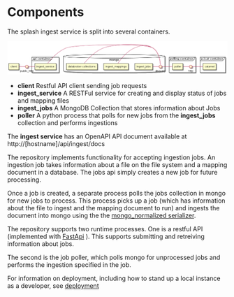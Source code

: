 # Components
The splash ingest service is split into several containers.

![Components](./drawings/components.png)

- **client** Restful API client sending job requests
- **ingest_service**  A RESTFul service for creating and display status of jobs and mapping files
- **ingest_jobs** A MongoDB Collection that stores information about Jobs
- **poller** A python process that polls for new jobs from the **ingest_jobs** collection and performs ingestions

The **ingest service** has an OpenAPI API document available at http://[hostname]/api/ingest/docs

The repository implements functionality for accepting ingestion jobs. An ingestion job takes information about a file on the file system and a mapping document in a database. The jobs api simply creates a new job for future processing.

Once a job is created, a separate process polls the jobs collection in mongo for new jobs to process. This process picks up a job (which has information about the file to ingest and the mapping document to run) and ingests the document into mongo using the the [mongo_normalized serializer](https://github.com/bluesky/suitcase-mongo).

The repository supports two runtime processes. One is a restful API (implemented with [FastApi](https://fastapi.tiangolo.com/ ) ). This supports submitting and retreiving information about jobs.

The second is the job poller, which polls mongo for unprocessed jobs and performs the ingestion specified in the job.

For information on deployment, including how to stand up a local instance as a developer, see [deployment](./docs/deployment.md)